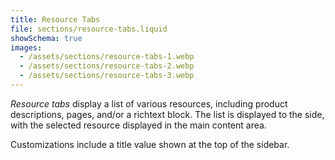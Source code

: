```yaml
---
title: Resource Tabs
file: sections/resource-tabs.liquid
showSchema: true
images:
  - /assets/sections/resource-tabs-1.webp
  - /assets/sections/resource-tabs-2.webp
  - /assets/sections/resource-tabs-3.webp
---
```


_Resource tabs_ display a list of various resources, including product descriptions, pages, and/or a richtext block. The list is displayed to the side, with the selected resource displayed in the main content area.

Customizations include a title value shown at the top of the sidebar.

